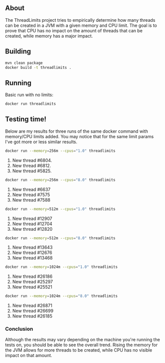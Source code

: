 ## About

The ThreadLimits project tries to empirically determine how many threads can be created in a JVM with a given memory and CPU limit.
The goal is to prove that CPU has no impact on the amount of threads that can be created, while memory has a major impact.

## Building

```bash
mvn clean package
docker build -t threadlimits .
```

## Running

Basic run with no limits:

```bash
docker run threadlimits
```

## Testing time!

Below are my results for three runs of the same docker command with memory/CPU limits added.
You may notice that for the same limit params I've got more or less similar results.

```bash
docker run --memory=256m --cpus="1.0" threadlimits
```
1) New thread #6804.
2) New thread #6812.
3) New thread #5825. 


```bash
docker run --memory=256m --cpus="8.0" threadlimits
```

1) New thread #6637
2) New thread #7575
3) New thread #7588

```bash
docker run --memory=512m --cpus="1.0" threadlimits
```

1) New thread #12907
2) New thread #12704
3) New thread #12820

```bash
docker run --memory=512m --cpus="8.0" threadlimits
```

1) New thread #13643
2) New thread #12676
3) New thread #13468

```bash
docker run --memory=1024m --cpus="1.0" threadlimits
```

1) New thread #26186
2) New thread #25297
3) New thread #25521


```bash
docker run --memory=1024m --cpus="8.0" threadlimits
```

1) New thread #26871
2) New thread #26699
3) New thread #26185


### Conclusion

Although the results may vary depending on the machine you're running the tests on, you should be able to see the overall trend.
Rising the memory for the JVM allows for more threads to be created, while CPU has no visible impact on that amount.
